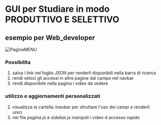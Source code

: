 # GUI per Studiare in modo PRODUTTIVO E SELETTIVO 
## esempio per Web_developer

![PaginaMENU](C:\Users\Utente\Desktop\proveProgetti\prove_Go\provaServer\Cattura.PNG)

### Possibilita
1. salva i link nel foglio JSON per renderli disponibili nella barra di ricerca
2. rendi veloci gli accessi in altre pagine dal campo nel navbar
3. rendi disponibile nella pagina i video da vedere

### utilizzo e aggiornamenti personalizzati
2. visualizza la cartella */navbar* per sfruttare l'uso dei campi e renderli unici
3. nei file *pagina.js* e *sidebar.js* manipoli i video d accesso rapido